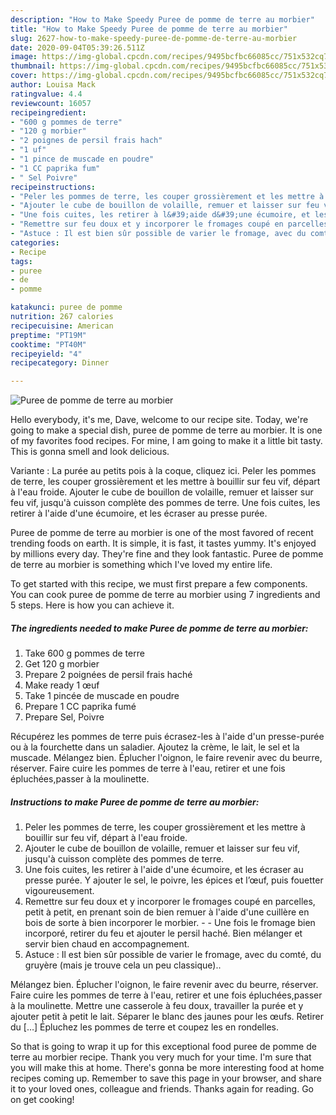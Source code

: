 ```yaml
---
description: "How to Make Speedy Puree de pomme de terre au morbier"
title: "How to Make Speedy Puree de pomme de terre au morbier"
slug: 2627-how-to-make-speedy-puree-de-pomme-de-terre-au-morbier
date: 2020-09-04T05:39:26.511Z
image: https://img-global.cpcdn.com/recipes/9495bcfbc66085cc/751x532cq70/puree-de-pomme-de-terre-au-morbier-photo-principale-de-la-recette.jpg
thumbnail: https://img-global.cpcdn.com/recipes/9495bcfbc66085cc/751x532cq70/puree-de-pomme-de-terre-au-morbier-photo-principale-de-la-recette.jpg
cover: https://img-global.cpcdn.com/recipes/9495bcfbc66085cc/751x532cq70/puree-de-pomme-de-terre-au-morbier-photo-principale-de-la-recette.jpg
author: Louisa Mack
ratingvalue: 4.4
reviewcount: 16057
recipeingredient:
- "600 g pommes de terre"
- "120 g morbier"
- "2 poignes de persil frais hach"
- "1 uf"
- "1 pince de muscade en poudre"
- "1 CC paprika fum"
- " Sel Poivre"
recipeinstructions:
- "Peler les pommes de terre, les couper grossièrement et les mettre à bouillir sur feu vif, départ à l&#39;eau froide."
- "Ajouter le cube de bouillon de volaille, remuer et laisser sur feu vif, jusqu&#39;à cuisson complète des pommes de terre."
- "Une fois cuites, les retirer à l&#39;aide d&#39;une écumoire, et les écraser au presse purée. Y ajouter le sel, le poivre, les épices et l’œuf, puis fouetter vigoureusement."
- "Remettre sur feu doux et y incorporer le fromages coupé en parcelles, petit à petit, en prenant soin de bien remuer à l&#39;aide d&#39;une cuillère en bois de sorte à bien incorporer le morbier.  Une fois le fromage bien incorporé, retirer du feu et ajouter le persil haché. Bien mélanger et servir bien chaud en accompagnement."
- "Astuce : Il est bien sûr possible de varier le fromage, avec du comté, du gruyère (mais je trouve cela un peu classique).."
categories:
- Recipe
tags:
- puree
- de
- pomme

katakunci: puree de pomme 
nutrition: 267 calories
recipecuisine: American
preptime: "PT19M"
cooktime: "PT40M"
recipeyield: "4"
recipecategory: Dinner

---
```



![Puree de pomme de terre au morbier](https://img-global.cpcdn.com/recipes/9495bcfbc66085cc/751x532cq70/puree-de-pomme-de-terre-au-morbier-photo-principale-de-la-recette.jpg)

Hello everybody, it's me, Dave, welcome to our recipe site. Today, we're going to make a special dish, puree de pomme de terre au morbier. It is one of my favorites food recipes. For mine, I am going to make it a little bit tasty. This is gonna smell and look delicious.

Variante : La purée au petits pois à la coque, cliquez ici. Peler les pommes de terre, les couper grossièrement et les mettre à bouillir sur feu vif, départ à l&#39;eau froide. Ajouter le cube de bouillon de volaille, remuer et laisser sur feu vif, jusqu&#39;à cuisson complète des pommes de terre. Une fois cuites, les retirer à l&#39;aide d&#39;une écumoire, et les écraser au presse purée.

Puree de pomme de terre au morbier is one of the most favored of recent trending foods on earth. It is simple, it is fast, it tastes yummy. It's enjoyed by millions every day. They're fine and they look fantastic. Puree de pomme de terre au morbier is something which I've loved my entire life.


To get started with this recipe, we must first prepare a few components. You can cook puree de pomme de terre au morbier using 7 ingredients and 5 steps. Here is how you can achieve it.

<!--inarticleads1-->

##### The ingredients needed to make Puree de pomme de terre au morbier:

1. Take 600 g pommes de terre
1. Get 120 g morbier
1. Prepare 2 poignées de persil frais haché
1. Make ready 1 œuf
1. Take 1 pincée de muscade en poudre
1. Prepare 1 CC paprika fumé
1. Prepare  Sel, Poivre


Récupérez les pommes de terre puis écrasez-les à l&#39;aide d&#39;un presse-purée ou à la fourchette dans un saladier. Ajoutez la crème, le lait, le sel et la muscade. Mélangez bien. Éplucher l&#39;oignon, le faire revenir avec du beurre, réserver. Faire cuire les pommes de terre à l&#39;eau, retirer et une fois épluchées,passer à la moulinette. 

<!--inarticleads2-->

##### Instructions to make Puree de pomme de terre au morbier:

1. Peler les pommes de terre, les couper grossièrement et les mettre à bouillir sur feu vif, départ à l&#39;eau froide.
1. Ajouter le cube de bouillon de volaille, remuer et laisser sur feu vif, jusqu&#39;à cuisson complète des pommes de terre.
1. Une fois cuites, les retirer à l&#39;aide d&#39;une écumoire, et les écraser au presse purée. Y ajouter le sel, le poivre, les épices et l’œuf, puis fouetter vigoureusement.
1. Remettre sur feu doux et y incorporer le fromages coupé en parcelles, petit à petit, en prenant soin de bien remuer à l&#39;aide d&#39;une cuillère en bois de sorte à bien incorporer le morbier. -  - Une fois le fromage bien incorporé, retirer du feu et ajouter le persil haché. Bien mélanger et servir bien chaud en accompagnement.
1. Astuce : Il est bien sûr possible de varier le fromage, avec du comté, du gruyère (mais je trouve cela un peu classique)..


Mélangez bien. Éplucher l&#39;oignon, le faire revenir avec du beurre, réserver. Faire cuire les pommes de terre à l&#39;eau, retirer et une fois épluchées,passer à la moulinette. Mettre une casserole à feu doux, travailler la purée et y ajouter petit à petit le lait. Séparer le blanc des jaunes pour les œufs. Retirer du […] Épluchez les pommes de terre et coupez les en rondelles. 

So that is going to wrap it up for this exceptional food puree de pomme de terre au morbier recipe. Thank you very much for your time. I'm sure that you will make this at home. There's gonna be more interesting food at home recipes coming up. Remember to save this page in your browser, and share it to your loved ones, colleague and friends. Thanks again for reading. Go on get cooking!
